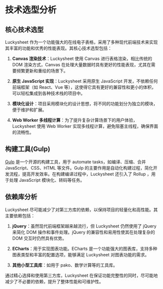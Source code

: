 # 技术选型分析

<backTop />

## 核心技术选型

Luckysheet 作为一个功能强大的在线电子表格，采用了多种现代前端技术来实现其丰富的功能和优秀的性能表现。其核心技术选型包括：

1. **Canvas 渲染技术**：Luckysheet 使用 Canvas 进行表格渲染，相比传统的 DOM 渲染方式，Canvas 在处理大量数据时具有更好的性能表现，尤其在需要频繁更新和重绘的场景下。

2. **原生 JavaScript 实现**：Luckysheet 采用原生 JavaScript 开发，不依赖任何前端框架（如 React、Vue 等），这使得它具有更好的兼容性和更小的体积，可以轻松集成到各种技术栈的项目中。

3. **模块化设计**：项目采用模块化的设计思想，将不同的功能划分为独立的模块，便于维护和扩展。

4. **Web Worker 多线程计算**：为了提升复杂计算场景下的用户体验，Luckysheet 使用 Web Worker 实现多线程计算，避免阻塞主线程，确保界面的流畅性。

## 构建工具(Gulp)

[Gulp](https://www.gulpjs.com.cn/) 是一个开源的构建工具，用于 automate tasks，如编译、压缩、合并 JavaScript、CSS、HTML 等文件。Gulp 的主要作用是自动化构建过程，简化开发流程，提高开发效率。在构建编译过程中，Luckysheet 还引入了 Rollup ，用于处理 JavaScript 模块化、转码等任务。

## 依赖库分析

Luckysheet 尽可能减少了对第三方库的依赖，以保持项目的轻量化和高性能。其主要依赖包括：

1. **jQuery**：虽然现代前端框架越来越流行，但 Luckysheet 仍然使用了 jQuery 来简化 DOM 操作和事件处理。jQuery 的兼容性和易用性使其在处理复杂的 DOM 交互时仍然具有优势。

2. **ECharts**：用于实现图表功能。ECharts 是一个功能强大的图表库，支持多种图表类型和丰富的配置选项，能够满足 Luckysheet 对图表功能的需求。

3. **其他小型工具库**：如用于 pako、数学计算等的工具库。

通过精心选择和使用第三方库，Luckysheet 在保证功能完整性的同时，尽可能地减少了不必要的依赖，提升了整体性能和可维护性。
